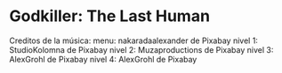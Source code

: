 # Godkiller: The Last Human

Creditos de la música:
menu: nakaradaalexander de Pixabay
nivel 1: StudioKolomna de Pixabay
nivel 2: Muzaproductions de Pixabay
nivel 3: AlexGrohl de Pixabay
nivel 4: AlexGrohl de Pixabay
